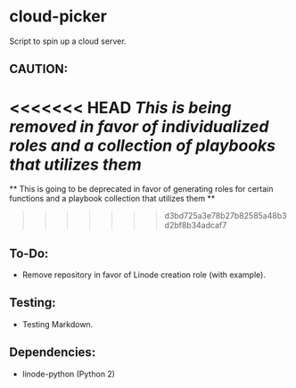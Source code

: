 # cloud-picker

Script to spin up a cloud server.

## CAUTION:
<<<<<<< HEAD
*This is being removed in favor of individualized roles and a collection of playbooks that utilizes them*
=======
** This is going to be deprecated in favor of generating roles for certain functions and a playbook collection that utilizes them **
>>>>>>> d3bd725a3e78b27b82585a48b3d2bf8b34adcaf7

## To-Do:
* Remove repository in favor of Linode creation role (with example).

## Testing:
* Testing Markdown.

## Dependencies:
* linode-python (Python 2)
